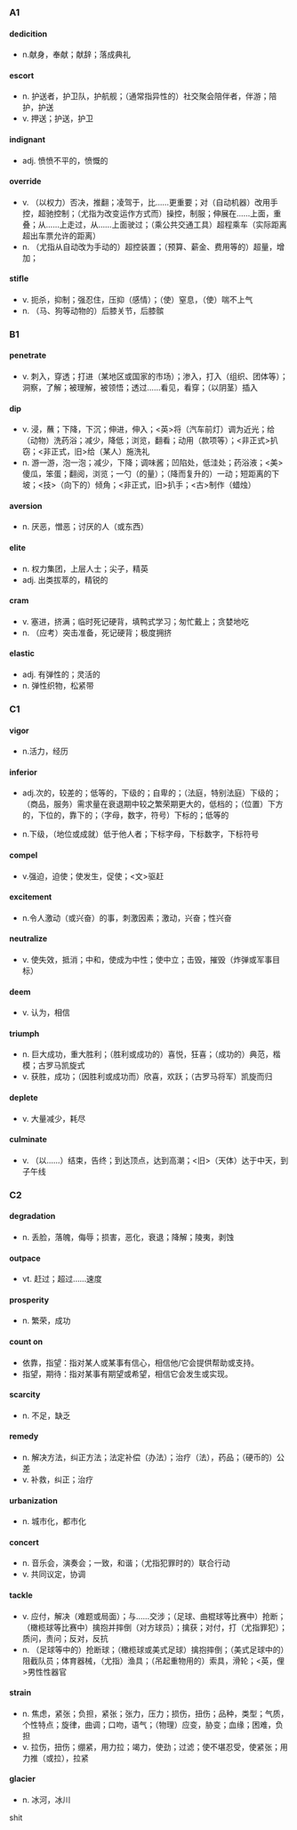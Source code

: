 ### A1

#### dedicition

- n.献身，奉献；献辞；落成典礼

#### escort

- n. 护送者，护卫队，护航舰；（通常指异性的）社交聚会陪伴者，伴游；陪护，护送
- v. 押送；护送，护卫

#### indignant

- adj. 愤愤不平的，愤慨的

#### override

- v. （以权力）否决，推翻；凌驾于，比……更重要；对（自动机器）改用手控，超驰控制；（尤指为改变运作方式而）操控，制服；伸展在……上面，重叠；从……上走过，从……上面驶过；（乘公共交通工具）超程乘车（实际距离超出车票允许的距离）
- n. （尤指从自动改为手动的）超控装置；（预算、薪金、费用等的）超量，增加；

#### stifle

- v. 扼杀，抑制；强忍住，压抑（感情）；（使）窒息，（使）喘不上气
- n. （马、狗等动物的）后膝关节，后膝髌

### B1

#### penetrate

- v. 刺入，穿透；打进（某地区或国家的市场）；渗入，打入（组织、团体等）；洞察，了解；被理解，被领悟；透过……看见，看穿；（以阴茎）插入

#### dip

- v. 浸，蘸；下降，下沉；伸进，伸入；<英>将（汽车前灯）调为近光；给（动物）洗药浴；减少，降低；浏览，翻看；动用（款项等）；<非正式>扒窃；<非正式，旧>给（某人）施洗礼
- n. 游一游，泡一泡；减少，下降；调味酱；凹陷处，低洼处；药浴液；<美>傻瓜，笨蛋；翻阅，浏览；一勺（的量）；（降而复升的）一动；短距离的下坡；<技>（向下的）倾角；<非正式，旧>扒手；<古>制作（蜡烛）

#### aversion

- n. 厌恶，憎恶；讨厌的人（或东西）

#### elite

- n. 权力集团，上层人士；尖子，精英
- adj. 出类拔萃的，精锐的

#### cram

- v. 塞进，挤满；临时死记硬背，填鸭式学习；匆忙戴上；贪婪地吃
- n. （应考）突击准备，死记硬背；极度拥挤

#### elastic

- adj. 有弹性的；灵活的
- n. 弹性织物，松紧带

### C1

#### vigor

- n.活力，经历

#### inferior 

- adj.次的，较差的；低等的，下级的；自卑的；（法庭，特别法庭）下级的；（商品，服务）需求量在衰退期中较之繁荣期更大的，低档的；（位置）下方的，下位的，靠下的；（字母，数字，符号）下标的；低等的

- n.下级，（地位或成就）低于他人者；下标字母，下标数字，下标符号

#### compel

- v.强迫，迫使；使发生，促使；<文>驱赶

#### excitement

- n.令人激动（或兴奋）的事，刺激因素；激动，兴奋；性兴奋

#### neutralize

- v. 使失效，抵消；中和，使成为中性；使中立；击毁，摧毁（炸弹或军事目标）

#### deem

- v. 认为，相信

#### triumph

- n. 巨大成功，重大胜利；（胜利或成功的）喜悦，狂喜；（成功的）典范，楷模；古罗马凯旋式
- v. 获胜，成功；（因胜利或成功而）欣喜，欢跃；（古罗马将军）凯旋而归

#### deplete

- v. 大量减少，耗尽

#### culminate

- v. （以……）结束，告终；到达顶点，达到高潮；<旧>（天体）达于中天，到子午线

### C2

#### degradation

- n. 丢脸，落魄，侮辱；损害，恶化，衰退；降解；陵夷，剥蚀

#### outpace

- vt. 赶过；超过……速度

#### prosperity

- n. 繁荣，成功

#### count on

- 依靠，指望：指对某人或某事有信心，相信他/它会提供帮助或支持。
- 指望，期待：指对某事有期望或希望，相信它会发生或实现。

#### scarcity

- n. 不足，缺乏

#### remedy

- n. 解决方法，纠正方法；法定补偿（办法）；治疗（法），药品；（硬币的）公差
- v. 补救，纠正；治疗

#### urbanization

- n. 城市化，都市化

#### concert

- n. 音乐会，演奏会；一致，和谐；（尤指犯罪时的）联合行动
- v. 共同议定，协调

#### tackle

- v. 应付，解决（难题或局面）；与……交涉；（足球、曲棍球等比赛中）抢断；（橄榄球等比赛中）擒抱并摔倒（对方球员）；擒获；对付，打（尤指罪犯）；质问，责问；反对，反抗
- n. （足球等中的）抢断球；（橄榄球或美式足球）擒抱摔倒；（美式足球中的）阻截队员；体育器械，（尤指）渔具；（吊起重物用的）索具，滑轮；<英，俚>男性性器官

#### strain

- n. 焦虑，紧张；负担，紧张；张力，压力；损伤，扭伤；品种，类型；气质，个性特点；旋律，曲调；口吻，语气；（物理）应变，胁变；血缘；困难，负担
- v. 拉伤，扭伤；绷紧，用力拉；竭力，使劲；过滤；使不堪忍受，使紧张；用力推（或拉），拉紧

#### glacier

- n. 冰河，冰川

shit